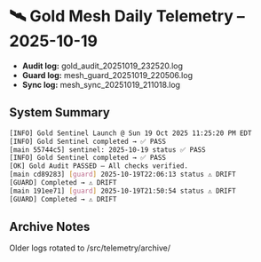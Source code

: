 # 🛰 Gold Mesh Daily Telemetry – 2025-10-19
- **Audit log:** gold_audit_20251019_232520.log
- **Guard log:** mesh_guard_20251019_220506.log
- **Sync log:**  mesh_sync_20251019_211018.log

## System Summary
```bash
[INFO] Gold Sentinel Launch @ Sun 19 Oct 2025 11:25:20 PM EDT
[INFO] Gold Sentinel completed → ✅ PASS
[main 55744c5] sentinel: 2025-10-19 status ✅ PASS
[INFO] Gold Sentinel completed → ✅ PASS
[OK] Gold Audit PASSED – All checks verified.
[main cd89283] [guard] 2025-10-19T22:06:13 status ⚠️ DRIFT
[GUARD] Completed → ⚠️ DRIFT
[main 191ee71] [guard] 2025-10-19T21:50:54 status ⚠️ DRIFT
[GUARD] Completed → ⚠️ DRIFT
```

## Archive Notes
Older logs rotated to /src/telemetry/archive/
